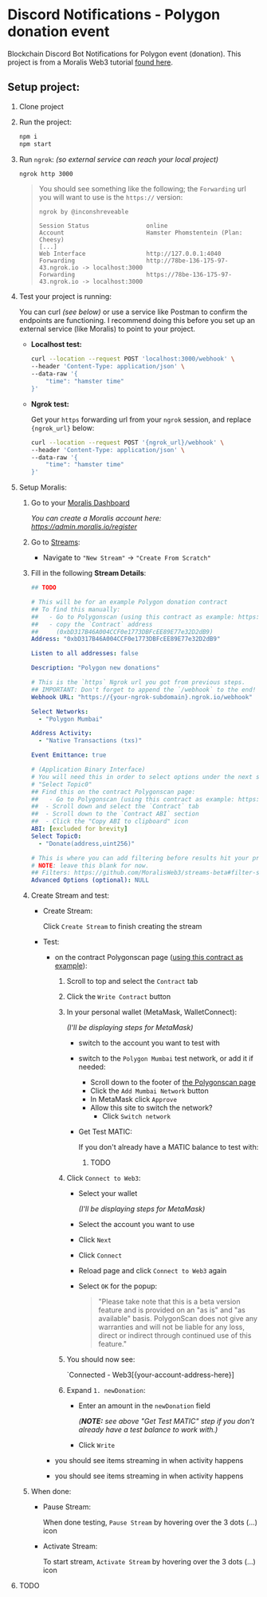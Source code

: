 # Discord Notifications - Polygon donation event

Blockchain Discord Bot Notifications for Polygon event (donation). This project
is from a Moralis Web3 tutorial [found here](https://youtu.be/GiDXKT_AAIs).

## Setup project:

1. Clone project

2. Run the project:

   ```sh
   npm i
   npm start
   ```

3. Run `ngrok`: _(so external service can reach your local project)_

   ```sh
   ngrok http 3000
   ```

   > You should see something like the following; the `Forwarding` url you will
   > want to use is the `https://` version:
   >
   > ```log
   > ngrok by @inconshreveable
   >
   > Session Status                online
   > Account                       Hamster Phomstentein (Plan: Cheesy)
   > [...]
   > Web Interface                 http://127.0.0.1:4040
   > Forwarding                    http://78be-136-175-97-43.ngrok.io -> localhost:3000
   > Forwarding                    https://78be-136-175-97-43.ngrok.io -> localhost:3000
   > ```

4. Test your project is running:

   You can curl _(see below)_ or use a service like Postman to confirm the
   endpoints are functioning. I recommend doing this before you set up an
   external service (like Moralis) to point to your project.

   - **Localhost test:**

     ```sh
     curl --location --request POST 'localhost:3000/webhook' \
     --header 'Content-Type: application/json' \
     --data-raw '{
         "time": "hamster time"
     }'
     ```

   - **Ngrok test:**

     Get your `https` forwarding url from your `ngrok` session, and replace
     `{ngrok_url}` below:

     ```sh
     curl --location --request POST '{ngrok_url}/webhook' \
     --header 'Content-Type: application/json' \
     --data-raw '{
         "time": "hamster time"
     }'
     ```

5. Setup Moralis:

   1. Go to your [Moralis Dashboard](https://admin.moralis.io/)

      _You can create a Moralis account here: https://admin.moralis.io/register_

   2. Go to [Streams](https://admin.moralis.io/streams):

      - Navigate to `"New Stream"` -> `"Create From Scratch"`

   3. Fill in the following **Stream Details**:

      ```yml
      ## TODO

      # This will be for an example Polygon donation contract
      ## To find this manually:
      ##   - Go to Polygonscan (using this contract as example: https://mumbai.polygonscan.com/address/0xbd317b46a004ccf0e1773dbfcee89e77e32d2db9#code)
      ##   - copy the `Contract` address
      ##     (0xbD317B46A004CCF0e1773DBFcEE89E77e32D2dB9)
      Address: "0xbD317B46A004CCF0e1773DBFcEE89E77e32D2dB9"

      Listen to all addresses: false

      Description: "Polygon new donations"

      # This is the `https` Ngrok url you got from previous steps.
      ## IMPORTANT: Don't forget to append the `/webhook` to the end!
      Webhook URL: "https://{your-ngrok-subdomain}.ngrok.io/webhook"

      Select Networks:
        - "Polygon Mumbai"

      Address Activity:
        - "Native Transactions (txs)"

      Event Emittance: true

      # (Application Binary Interface)
      # You will need this in order to select options under the next step for
      # "Select Topic0"
      ## Find this on the contract Polygonscan page:
      ##   - Go to Polygonscan (using this contract as example: https://mumbai.polygonscan.com/address/0xbd317b46a004ccf0e1773dbfcee89e77e32d2db9#code)
      ##  - Scroll down and select the `Contract` tab
      ##  - Scroll down to the `Contract ABI` section
      ##  - Click the "Copy ABI to clipboard" icon
      ABI: [excluded for brevity]
      Select Topic0:
        - "Donate(address,uint256)"

      # This is where you can add filtering before results hit your project.
      # NOTE: leave this blank for now.
      ## Filters: https://github.com/MoralisWeb3/streams-beta#filter-streams
      Advanced Options (optional): NULL
      ```

   4. Create Stream and test:

      - Create Stream:

        Click `Create Stream` to finish creating the stream

      - Test:

        - on the contract Polygonscan page ([using this contract as example](https://mumbai.polygonscan.com/address/0xbd317b46a004ccf0e1773dbfcee89e77e32d2db9#code)):

          1. Scroll to top and select the `Contract` tab
          1. Click the `Write Contract` button
          1. In your personal wallet (MetaMask, WalletConnect):

             _(I'll be displaying steps for MetaMask)_

             - switch to the account you want to test with
             - switch to the `Polygon Mumbai` test network, or add it if needed:
               - Scroll down to the footer of [the Polygonscan page](https://mumbai.polygonscan.com/address/0xbd317b46a004ccf0e1773dbfcee89e77e32d2db9#code)
               - Click the `Add Mumbai Network` button
               - In MetaMask click `Approve`
               - Allow this site to switch the network?
                 - Click `Switch network`
             - Get Test MATIC:

               If you don't already have a MATIC balance to test with:

               1. TODO

          1. Click `Connect to Web3`:

             - Select your wallet

               _(I'll be displaying steps for MetaMask)_

             - Select the account you want to use
             - Click `Next`
             - Click `Connect`
             - Reload page and click `Connect to Web3` again
             - Select `OK` for the popup:

               > "Please take note that this is a beta version feature and is
               > provided on an "as is" and "as available" basis. PolygonScan
               > does not give any warranties and will not be liable for any
               > loss, direct or indirect through continued use of this feature."

          1. You should now see:

             `Connected - Web3[{your-account-address-here}]

          1. Expand `1. newDonation`:

             - Enter an amount in the `newDonation` field

               _(**NOTE:** see above "Get Test MATIC" step if you don't_
               _already have a test balance to work with.)_

             - Click `Write`

        - you should see items streaming in when activity happens
        - you should see items streaming in when activity happens

   5. When done:

      - Pause Stream:

        When done testing, `Pause Stream` by hovering over the 3 dots (...) icon

      - Activate Stream:

        To start stream, `Activate Stream` by hovering over the 3 dots (...)
        icon

6. TODO
